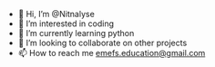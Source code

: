 - 👋 Hi, I’m @Nitnalyse
- 👀 I’m interested in coding
- 🌱 I’m currently learning python
- 💞️ I’m looking to collaborate on other projects
- 📫 How to reach me emefs.education@gmail.com

<!---
Nitnalyse/Nitnalyse is a ✨ special ✨ repository because its `README.md` (this file) appears on your GitHub profile.
You can click the Preview link to take a look at your changes.
--->
